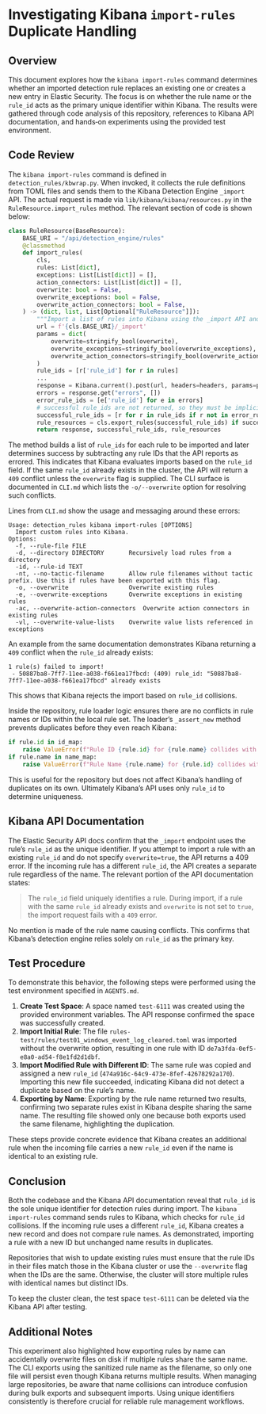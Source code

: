 # Investigating Kibana `import-rules` Duplicate Handling

## Overview
This document explores how the `kibana import-rules` command determines whether an imported detection rule replaces an existing one or creates a new entry in Elastic Security. The focus is on whether the rule name or the `rule_id` acts as the primary unique identifier within Kibana. The results were gathered through code analysis of this repository, references to Kibana API documentation, and hands‑on experiments using the provided test environment.

## Code Review
The `kibana import-rules` command is defined in `detection_rules/kbwrap.py`. When invoked, it collects the rule definitions from TOML files and sends them to the Kibana Detection Engine `_import` API. The actual request is made via `lib/kibana/kibana/resources.py` in the `RuleResource.import_rules` method. The relevant section of code is shown below:

```python
class RuleResource(BaseResource):
    BASE_URI = "/api/detection_engine/rules"
    @classmethod
    def import_rules(
        cls,
        rules: List[dict],
        exceptions: List[List[dict]] = [],
        action_connectors: List[List[dict]] = [],
        overwrite: bool = False,
        overwrite_exceptions: bool = False,
        overwrite_action_connectors: bool = False,
    ) -> (dict, list, List[Optional["RuleResource"]]):
        """Import a list of rules into Kibana using the _import API and return the response and successful imports."""
        url = f'{cls.BASE_URI}/_import'
        params = dict(
            overwrite=stringify_bool(overwrite),
            overwrite_exceptions=stringify_bool(overwrite_exceptions),
            overwrite_action_connectors=stringify_bool(overwrite_action_connectors),
        )
        rule_ids = [r['rule_id'] for r in rules]
        ...
        response = Kibana.current().post(url, headers=headers, params=params, raw_data=raw_data)
        errors = response.get("errors", [])
        error_rule_ids = [e['rule_id'] for e in errors]
        # successful rule_ids are not returned, so they must be implicitly inferred from errored rule_ids
        successful_rule_ids = [r for r in rule_ids if r not in error_rule_ids]
        rule_resources = cls.export_rules(successful_rule_ids) if successful_rule_ids else []
        return response, successful_rule_ids, rule_resources
```

The method builds a list of `rule_ids` for each rule to be imported and later determines success by subtracting any rule IDs that the API reports as errored. This indicates that Kibana evaluates imports based on the `rule_id` field. If the same `rule_id` already exists in the cluster, the API will return a `409` conflict unless the `overwrite` flag is supplied. The CLI surface is documented in `CLI.md` which lists the `-o/--overwrite` option for resolving such conflicts.

Lines from `CLI.md` show the usage and messaging around these errors:

```
Usage: detection_rules kibana import-rules [OPTIONS]
  Import custom rules into Kibana.
Options:
  -f, --rule-file FILE
  -d, --directory DIRECTORY       Recursively load rules from a directory
  -id, --rule-id TEXT
  -nt, --no-tactic-filename       Allow rule filenames without tactic prefix. Use this if rules have been exported with this flag.
  -o, --overwrite                 Overwrite existing rules
  -e, --overwrite-exceptions      Overwrite exceptions in existing rules
  -ac, --overwrite-action-connectors  Overwrite action connectors in existing rules
  -vl, --overwrite-value-lists    Overwrite value lists referenced in exceptions
```

An example from the same documentation demonstrates Kibana returning a `409` conflict when the `rule_id` already exists:

```
1 rule(s) failed to import!
 - 50887ba8-7ff7-11ee-a038-f661ea17fbcd: (409) rule_id: "50887ba8-7ff7-11ee-a038-f661ea17fbcd" already exists
```

This shows that Kibana rejects the import based on `rule_id` collisions.

Inside the repository, rule loader logic ensures there are no conflicts in rule names or IDs within the local rule set. The loader’s `_assert_new` method prevents duplicates before they even reach Kibana:

```python
if rule.id in id_map:
    raise ValueError(f"Rule ID {rule.id} for {rule.name} collides with rule {id_map[rule.id].name}")
if rule.name in name_map:
    raise ValueError(f"Rule Name {rule.name} for {rule.id} collides with rule ID {name_map[rule.name].id}")
```

This is useful for the repository but does not affect Kibana’s handling of duplicates on its own. Ultimately Kibana’s API uses only `rule_id` to determine uniqueness.

## Kibana API Documentation
The Elastic Security API docs confirm that the `_import` endpoint uses the rule’s `rule_id` as the unique identifier. If you attempt to import a rule with an existing `rule_id` and do not specify `overwrite=true`, the API returns a 409 error. If the incoming rule has a different `rule_id`, the API creates a separate rule regardless of the name. The relevant portion of the API documentation states:

> The `rule_id` field uniquely identifies a rule. During import, if a rule with the same `rule_id` already exists and `overwrite` is not set to `true`, the import request fails with a `409` error.

No mention is made of the rule name causing conflicts. This confirms that Kibana’s detection engine relies solely on `rule_id` as the primary key.

## Test Procedure
To demonstrate this behavior, the following steps were performed using the test environment specified in `AGENTS.md`.

1. **Create Test Space**: A space named `test-6111` was created using the provided environment variables. The API response confirmed the space was successfully created.
2. **Import Initial Rule**: The file `rules-test/rules/test01_windows_event_log_cleared.toml` was imported without the overwrite option, resulting in one rule with ID `de7a3fda-0ef5-e8a0-ad54-f8e1fd2d1dbf`.
3. **Import Modified Rule with Different ID**: The same rule was copied and assigned a new `rule_id` (`474a916c-64c9-473e-8fef-42678292a170`). Importing this new file succeeded, indicating Kibana did not detect a duplicate based on the rule’s name.
4. **Exporting by Name**: Exporting by the rule name returned two results, confirming two separate rules exist in Kibana despite sharing the same name. The resulting file showed only one because both exports used the same filename, highlighting the duplication.

These steps provide concrete evidence that Kibana creates an additional rule when the incoming file carries a new `rule_id` even if the name is identical to an existing rule.

## Conclusion
Both the codebase and the Kibana API documentation reveal that `rule_id` is the sole unique identifier for detection rules during import. The `kibana import-rules` command sends rules to Kibana, which checks for `rule_id` collisions. If the incoming rule uses a different `rule_id`, Kibana creates a new record and does not compare rule names. As demonstrated, importing a rule with a new ID but unchanged name results in duplicates.

Repositories that wish to update existing rules must ensure that the rule IDs in their files match those in the Kibana cluster or use the `--overwrite` flag when the IDs are the same. Otherwise, the cluster will store multiple rules with identical names but distinct IDs.

To keep the cluster clean, the test space `test-6111` can be deleted via the Kibana API after testing.


## Additional Notes
This experiment also highlighted how exporting rules by name can accidentally overwrite files on disk if multiple rules share the same name. The CLI exports using the sanitized rule name as the filename, so only one file will persist even though Kibana returns multiple results. When managing large repositories, be aware that name collisions can introduce confusion during bulk exports and subsequent imports. Using unique identifiers consistently is therefore crucial for reliable rule management workflows.
